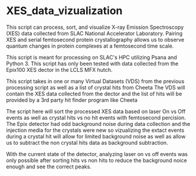 # XES_data_vizualization
This script can process, sort, and visualize X-ray Emission Spectroscopy (XES) data collected from SLAC National Accelerator Laboratory. Pairing XES and serial 
femtosecond protein crystallography allows us to observe quantum changes in protein complexes at a femtosecond time scale. 

This script is meant for processing on SLAC's HPC utilizing Psana and Python 3. This script has only been tested with data collected from the Epix100 XES dector in the  LCLS MFX hutch. 

This script takes in one or many Virtual Datasets (VDS) from the previous processing script as well as a list of crystal hits from Cheeta
The VDS will contain the XES data collected from the dector and the list of hits will be provided by a 3rd party hit finder program like Cheeta

The script here will sort the processed XES data based on laser On vs Off events as well as crystal hits vs no hit events with femtosecond percision. The Epix detector had odd background noise during data collection and the injection media for the crystals were new so vizualizing the extact events during a crystal hit will allow for limited background noise as well as allow us to subtract the non crystal hits data as background subtraction. 

With the current state of the detector, analyzing laser on vs off events was only possible after sorting hits vs non hits to reduce the background noice enough and see the correct peaks. 
